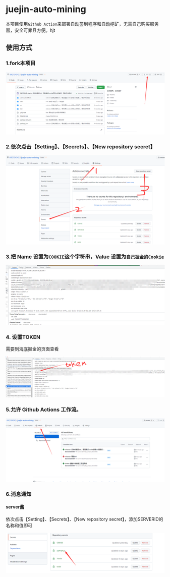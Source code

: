 # juejin-auto-mining
本项目使用`Github Action`来部署自动签到程序和自动挖矿，无需自己购买服务器，安全可靠且方便。hjt

## 使用方式
 
###  1.fork本项目 

![image-20220111130947435](./static/img/1.png)

### 2.依次点击【Setting】、【Secrets】、【New repository secret】

![image-20220111131101303](./static/img/2.png)

### 3.把 Name 设置为`COOKIE`这个字符串，Value 设置为`自己掘金的Cookie`

![](./static/img/3.png)

### 4. 设置TOKEN

需要到海底掘金的页面查看 

![image-20220111131432067](./static/img/4.png)

### 5.允许 Github Actions 工作流。

![image-20220111131659411](./static/img/5.png)

### 6.消息通知

#### server酱

依次点击【Setting】、【Secrets】、【New repository secret】，添加SERVERID的名称和值即可

![image-20220111131800050](./static/img/6.png)
